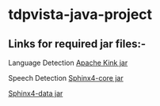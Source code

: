 # tdpvista-java-project


## Links for required jar files:-
Language Detection
[Apache Kink jar](https://apachemirror.wuchna.com/tika/tika-app-1.26.jar "Apache Kink")


Speech Detection
[Sphinx4-core jar](https://oss.sonatype.org/service/local/repositories/snapshots/content/edu/cmu/sphinx/sphinx4-core/5prealpha-SNAPSHOT/sphinx4-core-5prealpha-20160628.232526-10-javadoc.jar "sphinx4-core")

[Sphinx4-data jar](https://oss.sonatype.org/service/local/repositories/snapshots/content/edu/cmu/sphinx/sphinx4-data/5prealpha-SNAPSHOT/sphinx4-data-5prealpha-20160628.232535-10-sources.jar "sphinx4-data")

